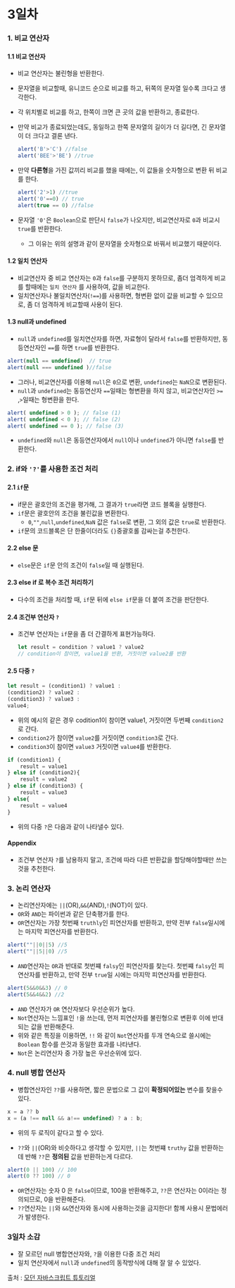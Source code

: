 # 3일차



### 1. 비교 연산자
#### 1.1 비교 연산자

- 비교 연산자는 불린형을 반환한다.

- 문자열을 비교할때, 유니코드 순으로 비교를 하고, 뒤쪽의 문자열 일수록 크다고 생각한다.

- 각 위치별로 비교를 하고, 한쪽이 크면 큰 곳의 값을 반환하고, 종료한다.

- 만약 비교가 종료되었는데도, 동일하고 한쪽 문자열의 길이가 더 길다면, 긴 문자열이 더 크다고 결론 낸다.

  ```javascript
  alert('B'>'C') //false
  alert('BEE'>'BE') //true
  ```

- 만약 **다른형**을 가진 값끼리 비교를 했을 때에는, 이 값들을 숫자형으로 변환 뒤 비교를 한다.

  ```javascript
  alert('2'>1) //true
  alert('0'==0) // true
  alert(true == 0) //false
  ```

- 문자열 `'0'`은 `Boolean`으로 판단시 `false`가 나오지만, 비교연산자로 `0`과 비교시 `true`를 반환한다.

  - 그 이유는 위의 설명과 같이 문자열을 숫자형으로 바꿔서 비교했기 때문이다.

#### 1.2 일치 연산자

- 비교연산자 중 비교 연산자는 `0`과 `false`를 구분하지 못하므로, 좀더 엄격하게 비교를 할때에는 `일치 연산자` 를 사용하여, 값을 비교한다.
- 일치연산자나 불일치연산자(`!==`)를 사용하면, 형변환 없이 값을 비교할 수 있으므로, 좀 더 엄격하게 비교할때 사용이 된다.



#### 1.3  null과 undefined

- `null`과 `undefined`를 일치연산자를 하면, 자료형이 달라서  `false`를 반환하지만, 동등연산자인 `==`를 하면 `true`를 반환한다.

```javascript
alert(null == undefined)  // true
alert(null === undefined )//false
```

- 그러나, 비교연산자를 이용해 `null`은 `0`으로 변환, `undefined`는 `NaN`으로  변환된다.
- `null`과 `undefined`는 동등연산자 `==`일때는 형변환을 하지 않고, 비교연산자인 `>=` ,`>`일때는 형변환을 한다.

```javascript
alert( undefined > 0 ); // false (1)
alert( undefined < 0 ); // false (2)
alert( undefined == 0 ); // false (3)
```

- `undefined`와 `null`은 동등연산자에서 `null`이나 `undefined`가 아니면 `false`를 반환한다.







### 2. if와 `'?'`를 사용한 조건 처리

#### 2.1 `if`문

- if문은 괄호안의 조건을 평가해, 그 결과가 `true`라면 코드 블록을 실행한다.
- `if`문은 괄호안의 조건을 불린값을 변환한다.
  - `0`,`""`,`null`,`undefined`,`NaN` 값은 `false`로 변환, 그 외의 값은 `true`로 반환한다.
- `if`문의 코드블록은 단 한줄이더라도 `{}`중괄호롤 감싸는걸 추천한다.



#### 2.2 else 문

- `else`문은 `if`문 안의 조건이 `false`일 때 실행된다.



#### 2.3 else if 로 복수 조건 처리하기

- 다수의 조건을 처리할 때, `if`문 뒤에 `else if`문을 더 붙여 조건을 판단한다.





#### 2.4 조건부 연산자 `?`

- 조건부 연산자는 `if`문을 좀 더 간결하게 표현가능하다.

  ```javascript
  let result = condition ? value1 ? value2
  // condition이 참이면, value1을 반환, 거짓이면 value2를 반환
  ```



#### 2.5 다중 `?`

```javascript
let result = (condition1) ? value1 : 
(condition2) ? value2 : 
(condition3) ? value3 :
value4;
```

- 위의 예시의 같은 경우 codition1이 참이면 value1, 거짓이면 두번째 `condition2`로 간다.
- `condition2`가 참이면 `value2`를 거짓이면 `condition3`로 간다. 
- `condition3`이 참이면 `value3` 거짓이면 `value4`를 반환한다.

```javascript
if (condition1) {
    result = value1
} else if (condition2){
    result = value2
} else if (condition3) {
    result = value3
} else{
    result = value4
}
```

- 위의 다중 `?`은 다음과 같이 나타낼수 있다.



#### Appendix

- 조건부 연산자 `?`를 남용하지 말고, 조건에 따라 다른 반환값을 할당해야할때만 쓰는 것을 추천한다.





### 3. 논리 연산자

- 논리연산자에는 `||`(OR),`&&`(AND),`!`(NOT)이 있다.
- `OR`와 `AND`는 파이썬과 같은 단축평가를 한다.
- `OR`연산자는 가장 첫번째 `truthly`인 피연산자를 반환하고, 만약 전부 `false`일시에는 마지막 피연산자를 반환한다.

```javascript
alert(""||0||5) //5
alert(""||5||0) //5
```

- `AND`연산자는 `OR`과 반대로 첫번쨰 `falsy`인 피연산자를 찾는다. 첫번쨰 `falsy`인 피연산자를 반환하고, 만약 전부 `true`일 시에는 마지막 피연산자를 반환한다.

```javascript
alert(5&&0&&3) // 0
alert(5&&4&&2) //2
```

- `AND` 연산자가 `OR` 연산자보다 우선순위가 높다.
- `Not`연산자는 느낌표인 `!`을 쓰는데, 먼저 피연산자를 불린형으로 변환후 이에 반대되는 값을 반환해준다.
- 위와 같은 특징을 이용하면, `!!` 와 같이 `Not`연산자를 두개 연속으로 쓸시에는 `Boolean` 함수를 쓴것과 동일한 효과를 나타낸다.
- `Not`은 논리연산자 중 가장 높은 우선순위에 있다.





### 4. null 병합 연산자

-  병합연산자인 ``??``를 사용하면, 짧은 문법으로 그 값이 **확정되어있는** 변수를 찾을수 있다.

  ```javascript
  x = a ?? b
  x = (a !== null && a!== undefined) ? a : b;
  ```

- 위의 두 로직이 같다고 할 수 있다.

- `??`와 `||`(OR)와 비슷하다고 생각할 수 있지만, `||`는 첫번쨰 `truthy` 값을 반환하는데 반해 `??`은 **정의된** 값을 반환하는게 다르다.

```javascript
alert(0 || 100) // 100
alert(0 ?? 100) // 0
```

- `OR`연산자는 숫자 0 은 `false`이므로, 100을 반환해주고, `??`은 연산자는 0이라는 정의되므로, 0을 반환해준다.
- `??`연산자는 `||`와 `&&`연산자와 동시에 사용하는것을 금지한다! 함께 사용시 문법에러가 발생한다.





### 3일차 소감

- 잘 모르던 null 병합연산자와, `?`을 이용한 다중 조건 처리 
- 일치 연산자에서 `null`과 `undefined`의 동작방식에 대해 잘 알 수 있었다.



출처 : [모던 자바스크립트 튜토리얼﻿](https://ko.javascript.info/)









